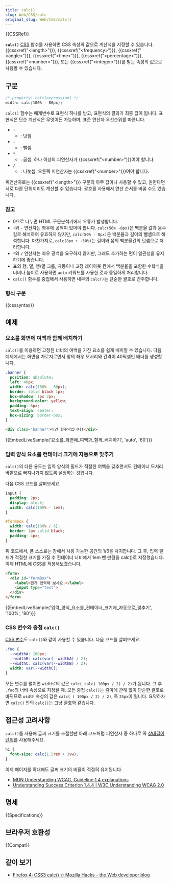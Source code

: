 ```yaml
---
title: calc()
slug: Web/CSS/calc
original_slug: Web/CSS/calc()
---
```

{{CSSRef}}

**`calc()`** [CSS](/ko/docs/Web/API/CSS) 함수를 사용하면 CSS 속성의 값으로 계산식을 지정할 수 있습니다. {{cssxref("&lt;length&gt;")}}, {{cssxref("&lt;frequency&gt;")}}, {{cssxref("&lt;angle&gt;")}}, {{cssxref("&lt;time&gt;")}}, {{cssxref("&lt;percentage&gt;")}}, {{cssxref("&lt;number&gt;")}}, 또는 {{cssxref("&lt;integer&gt;")}}를 받는 속성의 값으로 사용할 수 있습니다.

## 구문

```css
/* property: calc(expression) */
width: calc(100% - 80px);
```

`calc()` 함수는 매개변수로 표현식 하나를 받고, 표현식의 결과가 최종 값이 됩니다. 표현식은 단순 계산식은 무엇이든 가능하며, 표준 연산자 우선순위를 따릅니다.

- `+`
  - : 덧셈.
- `-`
  - : 뺄셈.
- `*`
  - : 곱셈. 하나 이상의 피연산자가 {{cssxref("&lt;number&gt;")}}여야 합니다.
- `/`
  - : 나눗셈. 오른쪽 피연산자는 {{cssxref("&lt;number&gt;")}}여야 합니다.

피연산자로는 {{cssxref("&lt;length&gt;")}} 구문의 아무 값이나 사용할 수 있고, 원한다면 서로 다른 단위끼리도 계산할 수 있습니다. 괄호를 사용해서 연산 순서를 바꿀 수도 있습니다.

### 참고

- 0으로 나누면 HTML 구문분석기에서 오류가 발생합니다.
- `+`와 `-` 연산자는 좌우에 공백이 있어야 합니다. `calc(50% -8px)`은 백분율 값과 음수 길로 해석하여 유효하지 않지만, `calc(50% - 8px)`은 백분율과 길이의 뺄셈으로 해석합니다. 마찬가지로, `calc(8px + -50%)`는 길이와 음의 백분율간의 덧셈으로 처리합니다.
- `*`와 `/` 연산자는 좌우 공백을 요구하지 않지만, 그래도 추가하는 편이 일관성을 유지하기에 좋습니다.
- 표의 행, 열, 행/열 그룹, 자동이나 고정 레이아웃 칸에서 백분율을 포함한 수학식을 너비나 높이로 사용하면 `auto` 키워드를 사용한 것과 동일하게 처리합니다.
- `calc()` 함수를 중첩해서 사용하면 내부의 `calc()`는 단순한 괄호로 간주합니다.

### 형식 구문

{{csssyntax}}

## 예제

### 요소를 화면에 여백과 함께 배치하기

`calc()`를 이용하면 고정된 너비의 여백을 가진 요소를 쉽게 배치할 수 있습니다. 다음 예제에서는 화면을 가로지르면서 창의 좌우 모서리와 간격이 40픽셀인 배너를 생성합니다.

```css
.banner {
  position: absolute;
  left: 40px;
  width: calc(100% - 80px);
  border: solid black 1px;
  box-shadow: 1px 2px;
  background-color: yellow;
  padding: 6px;
  text-align: center;
  box-sizing: border-box;
}
```

```html
<div class="banner">이건 현수막입니다!</div>
```

{{EmbedLiveSample('요소를_화면에_여백과_함께_배치하기', 'auto', '60')}}

### 입력 양식 요소를 컨테이너 크기에 자동으로 맞추기

`calc()`의 다른 용도는 입력 양식의 필드가 적절한 여백을 갖추면서도 컨테이너 모서리 바깥으로 빠져나가지 않도록 설정하는 것입니다.

다음 CSS 코드를 살펴보세요.

```css
input {
  padding: 2px;
  display: block;
  width: calc(100% - 1em);
}

#formbox {
  width: calc(100% / 6);
  border: 1px solid black;
  padding: 4px;
}
```

위 코드에서, 폼 스스로는 창에서 사용 가능한 공간의 1/6을 차지합니다. 그 후, 입력 필드가 적절한 크기를 가질 수 컨테이너 너비에서 1em 뺀 만큼을 calc()로 지정했습니다. 이제 HTML에 CSS를 적용해보겠습니다.

```html
<form>
  <div id="formBox">
    <label>뭔가 입력해 보세요.</label>
    <input type="text">
  </div>
</form>
```

{{EmbedLiveSample('입력_양식_요소를_컨테이너_크기에_자동으로_맞추기', '100%', '80')}}

### CSS 변수와 중첩 `calc()`

[CSS 변수](/ko/docs/Web/CSS/CSS_Variables)도 `calc()`와 같이 사용할 수 있습니다. 다음 코드를 살펴보세요.

```css
.foo {
  --widthA: 100px;
  --widthB: calc(var(--widthA) / 2);
  --widthC: calc(var(--widthB) / 2);
  width: var(--widthC);
}
```

모든 변수를 펼치면 `widthC`의 값은 `calc( calc( 100px / 2) / 2)`가 됩니다. 그 후 `.foo`의 너비 속성으로 지정될 때, 모든 중첩 `calc()`는 깊이에 관계 없이 단순한 괄호로 바뀌므로 `width` 속성의 값은 `calc( ( 100px / 2) / 2)`, 즉 `25px`이 됩니다. 요약하자면 `calc()` 안의 `calc()`는 그냥 괄호와 같습니다.

## 접근성 고려사항

`calc()`를 사용해 글씨 크기를 조절할땐 아래 코드처럼 피연산자 중 하나로 꼭 [상대길이 단위](/ko/docs/Web/CSS/length#상대길이_단위)를 사용해주세요.

```css
h1 {
  font-size: calc(1.5rem + 3vw);
}
```

이제 페이지를 확대해도 글씨 크기의 비율이 적절히 유지됩니다.

- [MDN Understanding WCAG, Guideline 1.4 explanations](/ko/docs/Web/Accessibility/Understanding_WCAG/Perceivable#Guideline_1.4_Make_it_easier_for_users_to_see_and_hear_content_including_separating_foreground_from_background)
- [Understanding Success Criterion 1.4.4 | W3C Understanding WCAG 2.0](https://www.w3.org/TR/UNDERSTANDING-WCAG20/visual-audio-contrast-scale.html)

## 명세

{{Specifications}}

## 브라우저 호환성

{{Compat}}

## 같이 보기

- [Firefox 4: CSS3 calc() ✩ Mozilla Hacks – the Web developer blog](https://hacks.mozilla.org/2010/06/css3-calc/)
